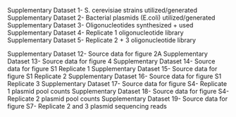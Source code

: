 Supplementary Dataset 1- S. cerevisiae strains utilized/generated
Supplementary Dataset 2- Bacterial plasmids (E.coli) utilized/generated
Supplementary Dataset 3- Oligonucleotides synthesized + used
Supplementary Dataset 4- Replicate 1 oligonucleotide library
Supplementary Dataset 5- Replicate 2 + 3 oligonucleotide library

Supplementary Dataset 12- Source data for figure 2A
Supplementary Dataset 13- Source data for figure 4
Supplementary Dataset 14- Source data for figure S1 Replicate 1
Supplementary Dataset 15- Source data for figure S1 Replicate 2
Supplementary Dataset 16- Source data for figure S1 Replicate 3
Supplementary Dataset 17- Source data for figure S4- Replicate 1 plasmid pool counts
Supplementary Dataset 18- Source data for figure S4- Replicate 2 plasmid pool counts
Supplementary Dataset 19- Source data for figure S7- Replicate 2 and 3 plasmid sequencing reads


